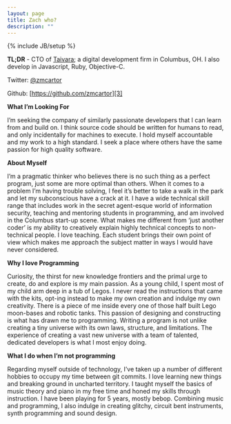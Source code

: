 ```yaml
---
layout: page
title: Zach who?
description: ""
---
```

{% include JB/setup %}

**TL;DR** - CTO of [Taivara][1]; a digital development firm in Columbus, OH. I also develop in Javascript, Ruby, Objective-C.

Twitter: [@zmcartor][2]

Github: [https://github.com/zmcartor][3] 

**What I’m Looking For**

I’m seeking the company of similarly passionate developers that I can learn from and build on. I think source code should be written for humans to read, and only incidentally for machines to execute. I hold myself accountable and my work to a high standard. I seek a place where others have the same passion for high quality software.

**About Myself**

I’m a pragmatic thinker who believes there is no such thing as a perfect program, just some are more optimal than others. When it comes to a problem I’m having trouble solving, I feel it’s better to take a walk in the park and let my subconscious have a crack at it. I have a wide technical skill range that includes work in the secret agent-esque world of information security, teaching and mentoring students in programming, and am involved in the Columbus start-up scene. What makes me different from ‘just another coder’ is my ability to creatively explain highly technical concepts to non-technical people. I love teaching. Each student brings their own point of view which makes me approach the subject matter in ways I would have never considered. 

**Why I love Programming**

Curiosity, the thirst for new knowledge frontiers and the primal urge to create, do and explore is my main passion.  As a young child, I spent most of my child arm deep in a tub of Legos. I never read the instructions that came with the kits, opt-ing instead  to make my own creation and indulge my own creativity. There is a piece of me inside every one of those half built Lego moon-bases and robotic tanks. This passion of designing and constructing is what has drawn me to programming. Writing a program is not unlike creating a tiny universe with its own laws, structure, and limitations. The experience of creating a vast new universe with a team of talented, dedicated developers is what I most enjoy doing. 

**What I do when I’m not programming**

Regarding myself outside of technology, I’ve taken up a number of different hobbies to occupy my time between git commits. I love learning new things and breaking ground in uncharted territory. I taught myself the basics of music theory and piano in my free time and honed my skills through instruction. I have been playing for 5 years, mostly bebop. Combining music and programming, I also indulge in creating glitchy, circuit bent instruments, synth programming and sound design. 

 [1]: http://www.taivara.com "Taivara"
 [2]: http://twitter.com/#!/zmcartor "Twitter"
 [3]: https://github.com/zmcartor "GitHub"
